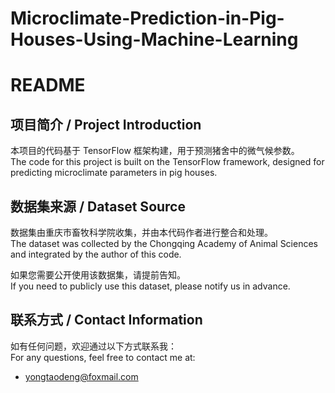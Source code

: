 # Microclimate-Prediction-in-Pig-Houses-Using-Machine-Learning
# README

## 项目简介 / Project Introduction

本项目的代码基于 TensorFlow 框架构建，用于预测猪舍中的微气候参数。  
The code for this project is built on the TensorFlow framework, designed for predicting microclimate parameters in pig houses.

## 数据集来源 / Dataset Source

数据集由重庆市畜牧科学院收集，并由本代码作者进行整合和处理。  
The dataset was collected by the Chongqing Academy of Animal Sciences and integrated by the author of this code.

如果您需要公开使用该数据集，请提前告知。  
If you need to publicly use this dataset, please notify us in advance.

## 联系方式 / Contact Information

如有任何问题，欢迎通过以下方式联系我：  
For any questions, feel free to contact me at:

- yongtaodeng@foxmail.com
